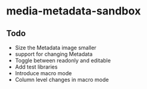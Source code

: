 # media-metadata-sandbox

## Todo
* Size the Metadata image smaller
* support for changing Metadata
* Toggle between readonly and editable
* Add test libraries
* Introduce macro mode
* Column level changes in macro mode


